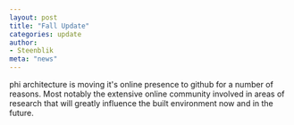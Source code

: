 ```yaml
---
layout: post
title: "Fall Update"
categories: update
author:
- Steenblik
meta: "news"
---
```


phi architecture is moving it's online presence to github for a number of reasons. Most notably the extensive online community involved in areas of research that will greatly influence the built environment now and in the future.
